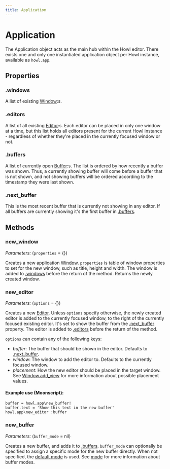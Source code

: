 ```yaml
---
title: Application
---
```


# Application

The Application object acts as the main hub within the Howl editor. There exists one and only one instantiated application object per Howl instance, available as `howl.app`.

## Properties

### .windows

A list of existing [Window](ui/window.html):s.

### .editors

A list of all existing [Editor](ui/editor.html):s. Each editor can be placed in only one window at a time, but this list holds all editors present for the current Howl instance - regardless of whether they're placed in the currently focused window or not.

### .buffers

A list of currently open [Buffer](buffer.html):s. The list is ordered by how recently a buffer was shown. Thus, a currently showing buffer will come before a buffer that is not shown, and  not showing buffers will be ordered according to the timestamp they were last shown.

### .next_buffer

This is the most recent buffer that is currently not showing in any editor. If all buffers are currently showing it's the first buffer in [.buffers](#.buffers).

## Methods

### new_window

_Parameters:_ (`properties` = {})

Creates a new application [Window](ui/window.html). `properties` is table of window properties to set for the new window, such as title, height and width. The window is added to [.windows](#.windows) before the return of the method. Returns the newly created window.

### new_editor

_Parameters:_ (`options` = {})

Creates a new [Editor](ui/editor.html). Unless `options` specify otherwise, the newly created editor is added to the currently focused window, to the right of the currently focused existing editor. It's set to show the buffer from the [.next_buffer](#.next_buffer) property. The editor is added to [.editors](#.editors) before the return of the method.

`options` can contain any of the following keys:

- *buffer*: The buffer that should be shown in the editor. Defaults to [.next_buffer](#.next_buffer).
- *window*: The window to add the editor to. Defaults to the currently focused window.
- *placement*: How the new editor should be placed in the target window. See [Window.add_view](ui/window.html#add_view) for more information about possible placement values.

#### Example use (Moonscript):

```moon
buffer = howl.app\new_buffer!
buffer.text = 'Show this text in the new buffer'
howl.app\new_editor :buffer
```

### new_buffer

_Parameters:_ (`buffer_mode` = nil)

Creates a new buffer, and adds it to [.buffers](#.buffers). `buffer_mode` can optionally be specified to assign a specific mode for the new buffer directly. When not specified, the [default mode](modes/default_mode.html) is used. See [mode](mode.html) for more information about buffer modes.
